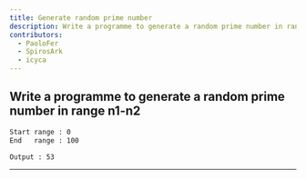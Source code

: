 ```yaml
---
title: Generate random prime number
description: Write a programme to generate a random prime number in range n1-n2
contributors:
  - PaoloFer
  - SpirosArk
  - icyca
---
```


## Write a programme to generate a random prime number in range n1-n2

```txt
Start range : 0
End   range : 100

Output : 53
```

---
